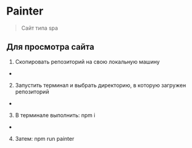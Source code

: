 # Painter

> Сайт типа spa

## Для просмотра сайта

1) Скопировать репозиторий на свою локальную машину
-
2) Запустить терминал и выбрать директорию, в которую загружен репозиторий
-
3) В терминале выполнить: npm i
-
4) Затем: npm run painter